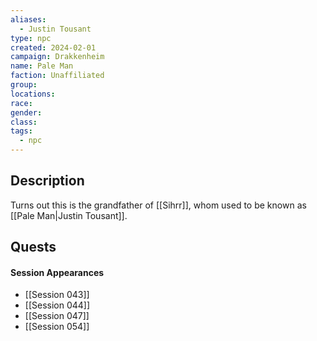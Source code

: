 ```yaml
---
aliases:
  - Justin Tousant
type: npc
created: 2024-02-01
campaign: Drakkenheim
name: Pale Man
faction: Unaffiliated
group: 
locations: 
race: 
gender: 
class: 
tags:
  - npc
---
```


## Description

Turns out this is the grandfather of [[Sihrr]], whom used to be known as [[Pale Man|Justin Tousant]].

## Quests
<!-- QueryToSerialize: TASK FROM "DND - Drakkenheim/Quests" WHERE !completed AND contains(outlinks, [[Pale Man]]) -->

#### Session Appearances
<!-- QueryToSerialize: LIST FROM [[Pale Man]] WHERE file.folder = "DND - Drakkenheim/Sessions" -->
<!-- SerializedQuery: LIST FROM [[Pale Man]] WHERE file.folder = "DND - Drakkenheim/Sessions" -->
- [[Session 043]]
- [[Session 044]]
- [[Session 047]]
- [[Session 054]]
<!-- SerializedQuery END -->



